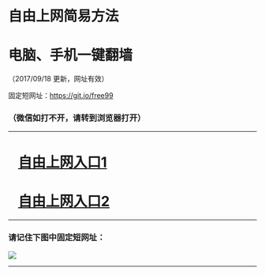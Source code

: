﻿# 自由上网简易方法

# 电脑、手机一键翻墙

（2017/09/18 更新，网址有效）

固定短网址：https://git.io/free99

### （微信如打不开，请转到浏览器打开）


***





# &nbsp;&nbsp; <a href="http://ft237049679.fwq-tz1005.info/fwqtz01.html?t=091800118377 " target="_blank">自由上网入口1</a>
# &nbsp;&nbsp; <a href="http://ft156217065.fwq-tz1006.info/fwqtz02.html?t=0918001967 " target="_blank">自由上网入口2</a>
***

### 请记住下图中固定短网址：

<img src="https://s3-us-west-2.amazonaws.com/fwq-1001/yjfq-20170905okok.png" /> 


***

